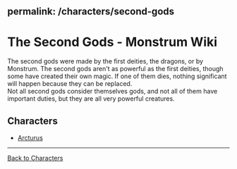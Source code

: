 permalink: /characters/second-gods
---
# The Second Gods - Monstrum Wiki

The second gods were made by the first deities, the dragons, or by Monstrum. The second gods aren't as powerful as the first deities, though some have created their own magic. If one of them dies, nothing significant will happen because they can be replaced.  
Not all second gods consider themselves gods, and not all of them have important duties, but they are all very powerful creatures.

## Characters
- [Arcturus](second-gods/Arcturus.md)

---

[Back to Characters](characters.md)
